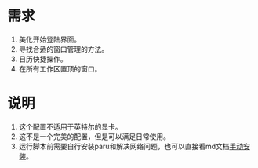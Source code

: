 # 需求

1. 美化开始登陆界面。
2. 寻找合适的窗口管理的方法。
3. 日历快捷操作。
4. 在所有工作区置顶的窗口。

# 说明

1. 这个配置不适用于英特尔的显卡。
2. 这不是一个完美的配置，但是可以满足日常使用。
3. 运行脚本前需要自行安装paru和解决网络问题，也可以直接看md文档[手动安装](hyprland.md)。
